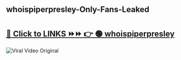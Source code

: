 
 ## whoispiperpresley-Only-Fans-Leaked

# <h2><a href="https://clipsfans.com/whoispiperpresley&ref=git">🔗 Click to LINKS ⏩⏩ 👉 🟢 whoispiperpresley </a></h2>

<a href="https://clipsfans.com/whoispiperpresley&ref=git" rel="nofollow" data-target="animated-image.originalLink"><img src="https://i.ibb.co.com/xMMVF88/686577567.gif" alt="Viral Video Original" style="max-width: 100%; display: inline-block;" data-target="animated-image.originalImage"></a>
